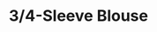 ---
title: "3/4-Sleeve Blouse"
categories: ["Women","Women/Blouses"]
images: ["./P05A7066.JPG","./P05A7067.JPG"]
---